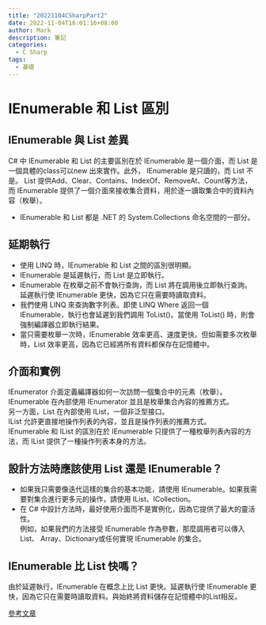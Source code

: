 ```yaml
---
title: "20221104CSharpPart2"
date: 2022-11-04T16:01:16+08:00
author: Mark
description: 筆記
categories:
  - C Sharp 
tags:
  - 基礎
---
```


# IEnumerable 和 List 區別

## IEnumerable 與 List 差異
     
C# 中 IEnumerable 和 List 的主要區別在於 IEnumerable 是一個介面，而 List 是一個具體的class可以new 出來實作。此外， IEnumerable 是只讀的，而 List 不是。 List 提供Add、Clear、Contains、IndexOf、RemoveAt、Count等方法，而 IEnumerable 提供了一個介面來接收集合資料，用於逐一讀取集合中的資料內容（枚舉）。

 - IEnumerable 和 List 都是 .NET 的 System.Collections 命名空間的一部分。

##  延期執行
- 使用 LINQ 時，IEnumerable 和 List 之間的區別很明顯。
- IEnumerable 是延遲執行，而 List 是立即執行。
- IEnumerable 在枚舉之前不會執行查詢，而 List 將在調用後立即執行查詢。延遲執行使 IEnumerable 更快，因為它只在需要時讀取資料。
- 我們使用 LINQ 來查詢數字列表。即使 LINQ Where 返回一個 IEnumerable，執行也會延遲到我們調用 ToList()。當使用 ToList() 時，則會強制編譯器立即執行結果。
- 當只需要枚舉一次時，IEnumerable 效率更高、速度更快。但如需要多次枚舉時，List 效率更高，因為它已經將所有資料都保存在記憶體中。

## 介面和實例
IEnumerator 介面定義編譯器如何一次訪問一個集合中的元素（枚舉）。IEnumerable 在內部使用 IEnumerator 並且是枚舉集合內容的推薦方式。<br>
另一方面，List 在內部使用 IList，一個非泛型接口。<br>
IList 允許更直接地操作列表的內容，並且是操作列表的推薦方式。<br>
IEnumerable 和 IList 的區別在於 IEnumerable 只提供了一種枚舉列表內容的方法，而 IList 提供了一種操作列表本身的方法。

## 設計方法時應該使用 List 還是 IEnumerable？

- 如果我只需要像迭代這樣的集合的基本功能，請使用 IEnumerable。如果我需要對集合進行更多元的操作，請使用 IList、ICollection。
 -  在 C# 中設計方法時，最好使用介面而不是實例化，因為它提供了最大的靈活性。<br>例如，如果我們的方法接受 IEnumerable 作為參數，那麼調用者可以傳入 List、 Array、Dictionary或任何實現 IEnumerable 的集合。

## IEnumerable 比 List 快嗎？

由於延遲執行，IEnumerable 在概念上比 List 更快。延遲執行使 IEnumerable 更快，因為它只在需要時讀取資料。與始終將資料儲存在記憶體中的List相反。

[參考文章](https://josipmisko.com/posts/c-sharp-ienumerable-vs-list)